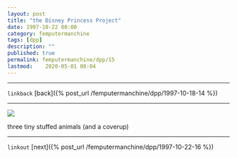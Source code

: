 ```yaml
---
layout: post
title: "the Disney Princess Project"
date: 1997-10-22 00:00
category: femputermanchine
tags: [dpp]
description: ""
published: true
permalink: femputermanchine/dpp/15
lastmod:	2020-05-01 08:04
---
```


*****
`linkback`
[back]({% post_url /femputermanchine/dpp/1997-10-18-14 %})

*****


<img src="{{ site.url }}/assets/img/dpp-15.jpg" maxwidth="1000" />

three tiny stuffed animals
(and a coverup)

*****

`linkout`
[next]({% post_url /femputermanchine/dpp/1997-10-22-16 %})


